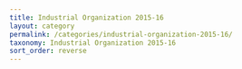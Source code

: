 ```yaml
---
title: Industrial Organization 2015-16
layout: category
permalink: /categories/industrial-organization-2015-16/
taxonomy: Industrial Organization 2015-16
sort_order: reverse
---
```

